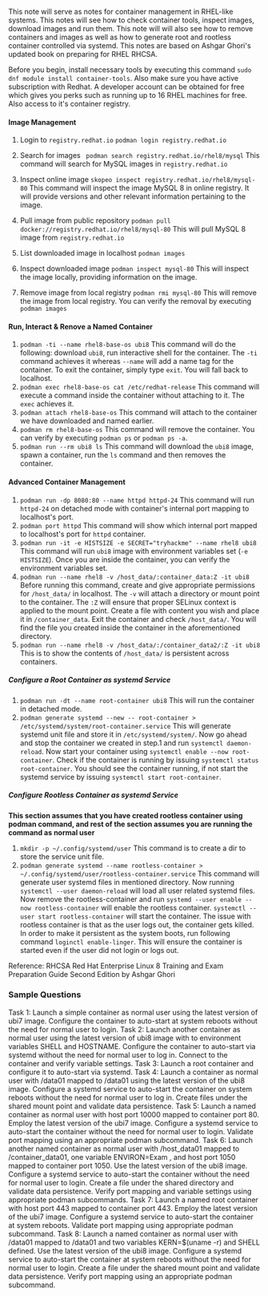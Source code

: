 This note will serve as notes for container management in RHEL-like systems. This notes will see how to check container tools, inspect images, download images and run them.
This note will will also see how to remove containers and images as well as how to generate root and rootless container controlled via systemd. This notes are based on Ashgar Ghori's updated book on preparing for RHEL RHCSA.

Before you begin, install necessary tools by executing this command ```sudo dnf module install container-tools```. Also make sure you have active subscription with Redhat. A developer account can be obtained for free which gives you perks such as running up to 16 RHEL machines for free. Also access to it's container registry.

#### Image Management
1. Login to ```registry.redhat.io```
```podman login registry.redhat.io```

2. Search for images
``` podman search registry.redhat.io/rhel8/mysql```
This command will search for MySQL images in ```registry.redhat.io```

3. Inspect online image
```skopeo inspect registry.redhat.io/rhel8/mysql-80```
This command will inspect the image MySQL 8 in online registry. It will provide versions and other relevant information pertaining to the image.

4. Pull image from public repository
```podman pull docker://registry.redhat.io/rhel8/mysql-80```
This will pull MySQL 8 image from ```registry.redhat.io```

5. List downloaded image in localhost
```podman images```

6. Inspect downloaded image
```podman inspect mysql-80```
This will inspect the image locally, providing information on the image.

7. Remove image from local registry
```podman rmi mysql-80```
This will remove the image from local registry. You can verify the removal by executing ```podman images```

#### Run, Interact & Renove a Named Container
1. ```podman -ti --name rhel8-base-os ubi8``` This command will do the following: download ```ubi8```, run interactive shell for the container. The ```-ti``` command achieves it whereas ```--name``` will add a name tag for the container. To exit the container, simply type ```exit```. You will fall back to localhost.
2. ```podman exec rhel8-base-os cat /etc/redhat-release``` This command will execute a command inside the container without attaching to it. The ```exec``` achieves it.
3. ```podman attach rhel8-base-os``` This command will attach to the container we have downloaded and named earlier.
4. ```podman rm rhel8-base-os``` This command will remove the container. You can verify by executing ```podman ps``` or ```podman ps -a```.
5. ```podman run --rm ubi8 ls``` This command will download the ```ubi8``` image, spawn a container, run the ```ls``` command and then removes the container.


#### Advanced Container Management
1. ```podman run -dp 8080:80 --name httpd httpd-24``` This command will run ```httpd-24``` on detached mode with container's internal port mapping to localhost's port.
2. ```podman port httpd``` This command will show which internal port mapped to localhost's port for ```httpd``` container.
3. ```podman run -it -e HISTSIZE -e SECRET="tryhackme" --name rhel8 ubi8``` This command will run ```ubi8``` image with environment variables set (```-e HISTSIZE```). Once you are inside the container, you can verify the environment variables set.
4. ```podman run --name rhel8 -v /host_data/:container_data:Z -it ubi8``` Before running this command, create and give appropriate permissions for ```/host_data/``` in localhost. The ```-v``` will attach a directory or mount point to the container. The ```:Z``` will ensure that proper SELinux context is applied to the mount point. Create a file with content you wish and place it in ```/container_data```. Exit the container and check ```/host_data/```. You will find the file you created inside the container in the aforementioned directory.
5. ```podman run --name rhel8 -v /host_data/:/container_data2/:Z -it ubi8``` This is to show the contents of ```/host_data/``` is persistent across containers.

##### Configure a Root Container as systemd Service
1. ```podman run -dt --name root-container ubi8``` This will run the container in detached mode.
2. ```podman generate systemd --new -- root-container > /etc/systemd/system/root-container.service``` This will generate systemd unit file and store it in ```/etc/systemd/system/```. Now go ahead and stop the container we created in step.1 and run ```systemctl daemon-reload```. Now start your container using ```systemctl enable --now root-container```. Check if the container is running by issuing ```systemctl status root-container```. You should see the container running, if not start the systemd service by issuing ```systemctl start root-container```.

##### Configure Rootless Container as systemd Service
**This section assumes that you have created rootless container using podman command, and rest of the section assumes you are running the command as normal user**
1. ```mkdir -p ~/.config/systemd/user``` This command is to create a dir to store the service unit file.
2. ```podman generate systemd --name rootless-container > ~/.config/systemd/user/rootless-container.service``` This command will generate user systemd files in mentioned directory. Now running ```systemctl --user daemon-reload``` will load all user related systemd files. Now remove the rootless-container and run ```systemd --user enable --now rootless-container``` will enable the rootless container. ```systemctl --user start rootless-container``` will start the container. The issue with rootless container is that as the user logs out, the container gets killed. In order to make it persistent as the system boots, run following command ```loginctl enable-linger```. This will ensure the container is started even if the user did not login or logs out.


Reference: RHCSA Red Hat Enterprise Linux 8 Training and Exam Preparation Guide Second Edition by Ashgar Ghori


### Sample Questions
Task 1: Launch a simple container as normal user using the latest version of ubi7 image. Configure the container to auto-start at system reboots without the need for normal user to login.
Task 2: Launch another container as normal user using the latest version of ubi8 image with to environment variables SHELL and HOSTNAME. Configure the container to auto-start via systemd without the need for normal user to log in. Connect to the container and verify variable settings. 
Task 3: Launch a root container and configure it to auto-start via systemd.
Task 4: Launch a container as normal user with /data01 mapped to /data01 using the latest version of the ubi8 image. Configure a systemd service to auto-start the container on system reboots without the need for normal user to log in. Create files under the shared mount point and validate data persistence.
Task 5: Launch a named container as normal user with host port 10000 mapped to container port 80. Employ the latest version of the ubi7 image. Configure a systemd service to auto-start the container without the need for normal user to login. Validate port mapping using an appropriate podman subcommand.
Task 6: Launch another named container as normal user with /host_data01 mapped to /container_data01, one variable ENVIRON=Exam , and host port 1050 mapped to container port 1050. Use the latest version of the ubi8 image. Configure a systemd service to auto-start the container without the need for normal user to login. Create a file under the shared directory and validate data persistence. Verify port mapping and variable settings using appropriate podman subcommands.
Task 7: Launch a named root container with host port 443 mapped to container port 443. Employ the latest version of the ubi7 image. Configure a systemd service to auto-start the container at system reboots. Validate port mapping using appropriate podman subcommand.
Task 8: Launch a named container as normal user with /data01 mapped to /data01 and two variables KERN=$(uname -r) and SHELL defined. Use the latest version of the ubi8 image. Configure a systemd service to auto-start the container at system reboots without the need for normal user to login. Create a file under the shared mount point and validate data persistence. Verify port mapping using an appropriate podman subcommand. 

